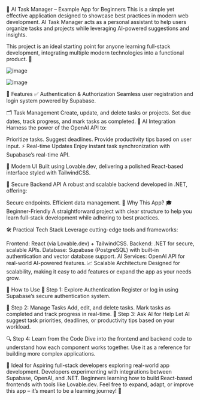 🌟 AI Task Manager – Example App for Beginners
This is a simple yet effective application designed to showcase best practices in modern web development.
AI Task Manager acts as a personal assistant to help users organize tasks and projects while leveraging AI-powered suggestions and insights.

This project is an ideal starting point for anyone learning full-stack development, integrating multiple modern technologies into a functional product. 🚀

![image](https://github.com/user-attachments/assets/62f03ca3-f582-42f9-a13c-b7b9f4fddbc0)


![image](https://github.com/user-attachments/assets/c27e80be-d8ff-4db3-8dcd-f63348eee65d)



🔑 Features
✅ Authentication & Authorization
Seamless user registration and login system powered by Supabase.

🗂️ Task Management
Create, update, and delete tasks or projects.
Set due dates, track progress, and mark tasks as completed.
🤖 AI Integration
Harness the power of the OpenAI API to:

Prioritize tasks.
Suggest deadlines.
Provide productivity tips based on user input.
⚡ Real-time Updates
Enjoy instant task synchronization with Supabase’s real-time API.

🎨 Modern UI
Built using Lovable.dev, delivering a polished React-based interface styled with TailwindCSS.

🔗 Secure Backend API
A robust and scalable backend developed in .NET, offering:

Secure endpoints.
Efficient data management.
🤔 Why This App?
🎓 Beginner-Friendly
A straightforward project with clear structure to help you learn full-stack development while adhering to best practices.

🛠️ Practical Tech Stack
Leverage cutting-edge tools and frameworks:

Frontend: React (via Lovable.dev) + TailwindCSS.
Backend: .NET for secure, scalable APIs.
Database: Supabase (PostgreSQL) with built-in authentication and vector database support.
AI Services: OpenAI API for real-world AI-powered features.
📈 Scalable Architecture
Designed for scalability, making it easy to add features or expand the app as your needs grow.

🚀 How to Use
🔐 Step 1: Explore Authentication
Register or log in using Supabase’s secure authentication system.

📝 Step 2: Manage Tasks
Add, edit, and delete tasks.
Mark tasks as completed and track progress in real-time.
🤖 Step 3: Ask AI for Help
Let AI suggest task priorities, deadlines, or productivity tips based on your workload.

🔍 Step 4: Learn from the Code
Dive into the frontend and backend code to understand how each component works together.
Use it as a reference for building more complex applications.

🎯 Ideal for
Aspiring full-stack developers exploring real-world app development.
Developers experimenting with integrations between Supabase, OpenAI, and .NET.
Beginners learning how to build React-based frontends with tools like Lovable.dev.
Feel free to expand, adapt, or improve this app – it’s meant to be a learning journey! 🎉
